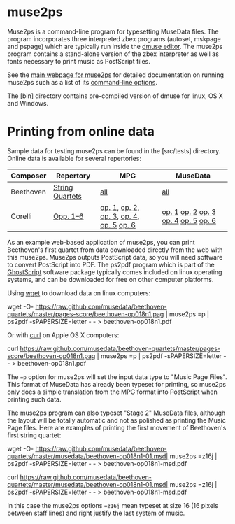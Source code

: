 muse2ps
=================================================================

Muse2ps is a command-line program for typesetting MuseData files.
The program incorporates three interpreted zbex programs (autoset,
mskpage and pspage) which are typically run inside the [dmuse
editor](http://dmuse.ccarh.org).  The muse2ps program contains a
stand-alone version of the zbex interpreter as well as fonts necessary
to print music as PostScript files.

See the [main webpage for muse2ps](http://muse2ps.ccarh.org) for
detailed documentation on running muse2ps such as a list of its
[command-line options](http://wiki.ccarh.org/wiki/Muse2ps#Options).

The [bin] directory contains pre-compiled version of dmuse for
linux, OS X and Windows.

Printing from online data
===========================

Sample data for testing muse2ps can be found in the [src/tests] directory.  
Online data is available for several repertories:

| Composer | Repertory | MPG | MuseData |
| ---- | --- | --- | -------- |
| Beethoven | [String Quartets](http://beethoven-string-quartets.ccarh.org) | [all](https://github.com/musedata/beethoven-quartets/tree/master/pages-score) | [all](https://github.com/musedata/beethoven-quartets/tree/master/musedata) |
| Corelli | [Opp. 1&ndash;6](http://corelli.ccarh.org) | [op.&nbsp;1](https://github.com/musedata/corelli/tree/master/op1/pages-score), [op.&nbsp;2](https://github.com/musedata/corelli/tree/master/op2/pages-score), [op.&nbsp;3](https://github.com/musedata/corelli/tree/master/op3/pages-score), [op.&nbsp;4](https://github.com/musedata/corelli/tree/master/op4/pages-score), [op.&nbsp;5](https://github.com/musedata/corelli/tree/master/op5/pages-score) [op.&nbsp;6](https://github.com/musedata/corelli/tree/master/op6/pages-score) | [op.&nbsp;1](https://github.com/musedata/corelli/tree/master/op1/musedata) [op.&nbsp;2](https://github.com/musedata/corelli/tree/master/op3/musedata) [op.&nbsp;3](https://github.com/musedata/corelli/tree/master/op3/musedata) [op.&nbsp;4](https://github.com/musedata/corelli/tree/master/op4/musedata) [op.&nbsp;5](https://github.com/musedata/corelli/tree/master/op5/musedata) [op.&nbsp;6](https://github.com/musedata/corelli/tree/master/op6/musedata) |


As an example web-based application of muse2ps, you can print
Beethoven's first quartet from data downloaded directly from the
web with this muse2ps.  Muse2ps outputs PostScript data, so you
will need software to convert PostScript into PDF.  The ps2pdf
program which is part of the
[GhostScript](http://en.wikipedia.org/wiki/Ghostscript) software
package typically comes included on linux operating systems, and
can be downloaded for free on other computer platforms.

Using [wget](http://en.wikipedia.org/wiki/Wget) to download data on linux computers:

wget -O- https://raw.github.com/musedata/beethoven-quartets/master/pages-score/beethoven-op018n1.pag | muse2ps =p | ps2pdf -sPAPERSIZE=letter - - > beethoven-op018n1.pdf

Or with [curl](http://en.wikipedia.org/wiki/CURL) on Apple OS X computers:

curl https://raw.github.com/musedata/beethoven-quartets/master/pages-score/beethoven-op018n1.pag | muse2ps =p | ps2pdf -sPAPERSIZE=letter - - > beethoven-op018n1.pdf

The `=p` option for muse2ps will set the input data type to "Music
Page Files".  This format of MuseData has already been typeset for
printing, so muse2ps only does a simple translation from the MPG
format into PostScript when printing such data.

The muse2ps program can also typeset "Stage 2" MuseData files,
although the layout will be totally automatic and not as polished
as printing the Music Page files.  Here are examples of printing
the first movement of Beethoven's first string quartet:

wget -O- https://raw.github.com/musedata/beethoven-quartets/master/musedata/beethoven-op018n1-01.msd| muse2ps =z16j | ps2pdf -sPAPERSIZE=letter - - > beethoven-op018n1-msd.pdf

curl https://raw.github.com/musedata/beethoven-quartets/master/musedata/beethoven-op018n1-01.msd| muse2ps =z16j | ps2pdf -sPAPERSIZE=letter - - > beethoven-op018n1-msd.pdf

In this case the muse2ps options `=z16j` mean typeset at size 16 (16 pixels 
between staff lines) and right justify the last system of music.

